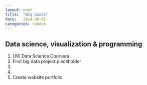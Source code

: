 ```yaml
---
layout: post
title:  "Big Goals"
date:   2014-08-01
categories: random
---
```


<h2>Data science, visualization & programming</h2>

<ol>
	<li>UW Data Science Coursera</li>
	<li>First big data project placeholder</li>
	<li></li>
	<li></li>
	<li>Create website portfolio</li>
</ol>
